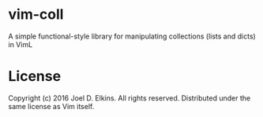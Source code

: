 # vim-coll
A simple functional-style library for manipulating collections (lists and dicts) in VimL

# License

Copyright (c) 2016 Joel D. Elkins. All rights reserved.
Distributed under the same license as Vim itself.
